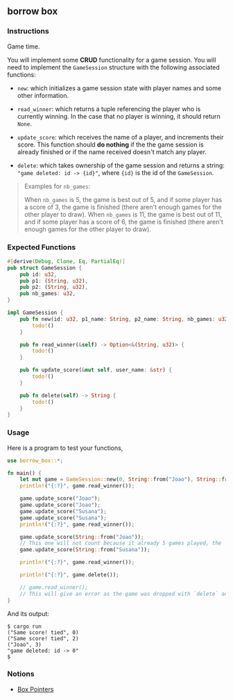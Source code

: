 ## borrow box

### Instructions

Game time.

You will implement some **CRUD** functionality for a game session. You will need to implement the `GameSession` structure with the following associated functions:

- `new`: which initializes a game session state with player names and some other information.

- `read_winner`: which returns a tuple referencing the player who is currently winning. In the case that no player is winning, it should return `None`.

- `update_score`: which receives the name of a player, and increments their score. This function should **do nothing** if the the game session is already finished or if the name received doesn't match any player.

- `delete`: which takes ownership of the game session and returns a string: `"game deleted: id -> {id}"`, where `{id}` is the id of the `GameSession`.

> Examples for `nb_games`:
>
> When `nb_games` is 5, the game is best out of 5, and if some player has a score of 3, the game is finished (there aren't enough games for the other player to draw).
> When `nb_games` is 11, the game is best out of 11, and if some player has a score of 6, the game is finished (there aren't enough games for the other player to draw).

### Expected Functions

```rust
#[derive(Debug, Clone, Eq, PartialEq)]
pub struct GameSession {
    pub id: u32,
    pub p1: (String, u32),
    pub p2: (String, u32),
    pub nb_games: u32,
}

impl GameSession {
    pub fn new(id: u32, p1_name: String, p2_name: String, nb_games: u32) -> GameSession {
        todo!()
    }

    pub fn read_winner(&self) -> Option<&(String, u32)> {
        todo!()
    }

    pub fn update_score(&mut self, user_name: &str) {
        todo!()
    }

    pub fn delete(self) -> String {
        todo!()
    }
}
```

### Usage

Here is a program to test your functions,

```rust
use borrow_box::*;

fn main() {
    let mut game = GameSession::new(0, String::from("Joao"), String::from("Susana"), 5);
    println!("{:?}", game.read_winner());

    game.update_score("Joao");
    game.update_score("Joao");
    game.update_score("Susana");
    game.update_score("Susana");
    println!("{:?}", game.read_winner());

    game.update_score(String::from("Joao"));
    // This one will not count because it already 5 games played, the `nb_games`
    game.update_score(String::from("Susana"));

    println!("{:?}", game.read_winner());

    println!("{:?}", game.delete());

    // game.read_winner();
    // This will give an error as the game was dropped with `delete` and no longer exists
}
```

And its output:

```console
$ cargo run
("Same score! tied", 0)
("Same score! tied", 2)
("Joao", 3)
"game deleted: id -> 0"
$
```

### Notions

- [Box Pointers](https://doc.rust-lang.org/book/ch15-01-box.html)
